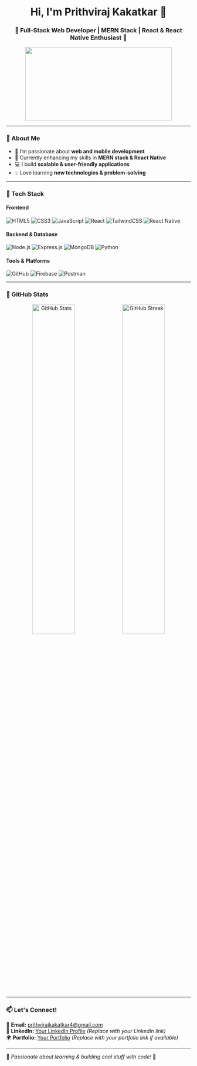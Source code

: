 <h1 align="center">Hi, I'm Prithviraj Kakatkar 👋</h1>
<h3 align="center">🚀 Full-Stack Web Developer | MERN Stack | React & React Native Enthusiast 🚀</h3>

<p align="center">
  <img src="https://media.giphy.com/media/qgQUggAC3Pfv687qPC/giphy.gif" width="400" height="200"/>
</p>

---

### 🔹 About Me  
- 👀 I’m passionate about **web and mobile development**  
- 🌱 Currently enhancing my skills in **MERN stack & React Native**  
- 💻 I build **scalable & user-friendly applications**  
- 💡 Love learning **new technologies & problem-solving**  

---

### 🚀 Tech Stack  

#### **Frontend**  
![HTML5](https://img.shields.io/badge/HTML5-E34F26?style=for-the-badge&logo=html5&logoColor=white)
![CSS3](https://img.shields.io/badge/CSS3-1572B6?style=for-the-badge&logo=css3&logoColor=white)
![JavaScript](https://img.shields.io/badge/JavaScript-F7DF1E?style=for-the-badge&logo=javascript&logoColor=black)
![React](https://img.shields.io/badge/React-61DAFB?style=for-the-badge&logo=react&logoColor=black)
![TailwindCSS](https://img.shields.io/badge/TailwindCSS-38B2AC?style=for-the-badge&logo=tailwind-css&logoColor=white)
![React Native](https://img.shields.io/badge/React_Native-61DAFB?style=for-the-badge&logo=react&logoColor=black)

#### **Backend & Database**  
![Node.js](https://img.shields.io/badge/Node.js-339933?style=for-the-badge&logo=node.js&logoColor=white)
![Express.js](https://img.shields.io/badge/Express.js-000000?style=for-the-badge&logo=express&logoColor=white)
![MongoDB](https://img.shields.io/badge/MongoDB-4EA94B?style=for-the-badge&logo=mongodb&logoColor=white)
![Python](https://img.shields.io/badge/Python-3776AB?style=for-the-badge&logo=python&logoColor=white)

#### **Tools & Platforms**  
![GitHub](https://img.shields.io/badge/GitHub-181717?style=for-the-badge&logo=github&logoColor=white)
![Firebase](https://img.shields.io/badge/Firebase-FFCA28?style=for-the-badge&logo=firebase&logoColor=black)
![Postman](https://img.shields.io/badge/Postman-FF6C37?style=for-the-badge&logo=postman&logoColor=white)

---

### 🌟 GitHub Stats  

<p align="center">
  <img src="https://github-readme-stats.vercel.app/api?username=Prithviraj-29&show_icons=true&theme=radical" alt="GitHub Stats" width="48%"/>
  <img src="https://github-readme-streak-stats.herokuapp.com/?user=Prithviraj-29&theme=radical" alt="GitHub Streak" width="48%"/>
</p>

---

### 📫 Let's Connect!  

📩 **Email:** [prithvirajkakatkar4@gmail.com](mailto:prithvirajkakatkar4@gmail.com)  
💼 **LinkedIn:** [Your LinkedIn Profile](#) *(Replace with your LinkedIn link)*  
🌍 **Portfolio:** [Your Portfolio](#) *(Replace with your portfolio link if available)*  

---

💙 *Passionate about learning & building cool stuff with code!* 🚀  
